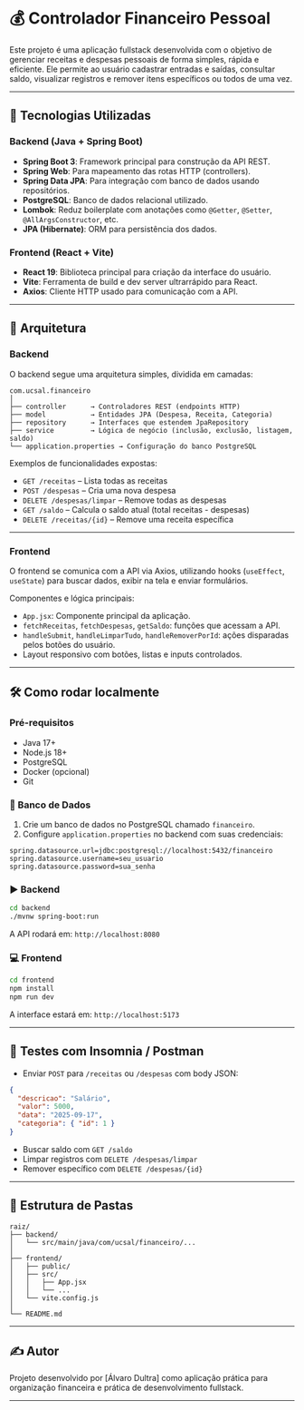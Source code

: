 # 💰 Controlador Financeiro Pessoal

Este projeto é uma aplicação fullstack desenvolvida com o objetivo de gerenciar receitas e despesas pessoais de forma simples, rápida e eficiente. Ele permite ao usuário cadastrar entradas e saídas, consultar saldo, visualizar registros e remover itens específicos ou todos de uma vez.

---

## 🚀 Tecnologias Utilizadas

### Backend (Java + Spring Boot)
- **Spring Boot 3**: Framework principal para construção da API REST.
- **Spring Web**: Para mapeamento das rotas HTTP (controllers).
- **Spring Data JPA**: Para integração com banco de dados usando repositórios.
- **PostgreSQL**: Banco de dados relacional utilizado.
- **Lombok**: Reduz boilerplate com anotações como `@Getter`, `@Setter`, `@AllArgsConstructor`, etc.
- **JPA (Hibernate)**: ORM para persistência dos dados.

### Frontend (React + Vite)
- **React 19**: Biblioteca principal para criação da interface do usuário.
- **Vite**: Ferramenta de build e dev server ultrarrápido para React.
- **Axios**: Cliente HTTP usado para comunicação com a API.


---

## 🧩 Arquitetura

### Backend
O backend segue uma arquitetura simples, dividida em camadas:

```
com.ucsal.financeiro
│
├── controller      → Controladores REST (endpoints HTTP)
├── model           → Entidades JPA (Despesa, Receita, Categoria)
├── repository      → Interfaces que estendem JpaRepository
├── service         → Lógica de negócio (inclusão, exclusão, listagem, saldo)
└── application.properties → Configuração do banco PostgreSQL
```

Exemplos de funcionalidades expostas:
- `GET /receitas` – Lista todas as receitas
- `POST /despesas` – Cria uma nova despesa
- `DELETE /despesas/limpar` – Remove todas as despesas
- `GET /saldo` – Calcula o saldo atual (total receitas - despesas)
- `DELETE /receitas/{id}` – Remove uma receita específica

---

### Frontend

O frontend se comunica com a API via Axios, utilizando hooks (`useEffect`, `useState`) para buscar dados, exibir na tela e enviar formulários.

Componentes e lógica principais:
- `App.jsx`: Componente principal da aplicação.
- `fetchReceitas`, `fetchDespesas`, `getSaldo`: funções que acessam a API.
- `handleSubmit`, `handleLimparTudo`, `handleRemoverPorId`: ações disparadas pelos botões do usuário.
- Layout responsivo com botões, listas e inputs controlados.

---

## 🛠️ Como rodar localmente

### Pré-requisitos
- Java 17+
- Node.js 18+
- PostgreSQL
- Docker (opcional)
- Git

### 🐘 Banco de Dados

1. Crie um banco de dados no PostgreSQL chamado `financeiro`.
2. Configure `application.properties` no backend com suas credenciais:

```properties
spring.datasource.url=jdbc:postgresql://localhost:5432/financeiro
spring.datasource.username=seu_usuario
spring.datasource.password=sua_senha
```

### ▶️ Backend

```bash
cd backend
./mvnw spring-boot:run
```

A API rodará em: `http://localhost:8080`

### 💻 Frontend

```bash
cd frontend
npm install
npm run dev
```

A interface estará em: `http://localhost:5173`

---

## 🧪 Testes com Insomnia / Postman

- Enviar `POST` para `/receitas` ou `/despesas` com body JSON:

```json
{
  "descricao": "Salário",
  "valor": 5000,
  "data": "2025-09-17",
  "categoria": { "id": 1 }
}
```

- Buscar saldo com `GET /saldo`
- Limpar registros com `DELETE /despesas/limpar`
- Remover específico com `DELETE /despesas/{id}`

---

## 📁 Estrutura de Pastas

```
raiz/
├── backend/
│   └── src/main/java/com/ucsal/financeiro/...
│
├── frontend/
│   ├── public/
│   ├── src/
│   │   ├── App.jsx
│   │   └── ...
│   └── vite.config.js
│
└── README.md
```

---

## ✍️ Autor

Projeto desenvolvido por [Álvaro Dultra] como aplicação prática para organização financeira e prática de desenvolvimento fullstack.

---

